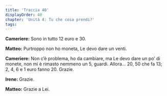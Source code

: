```yaml
---
title: 'Traccia 40'
displayOrder: 40
chapter: 'Unità 4: Tu che cosa prendi?'
tags:
---
```


**Cameriere:** Sono in tutto 12 euro e 30.

**Matteo:** Purtroppo non ho moneta, Le devo dare un venti.

**Cameriere:** Non c’è problema, ho da cambiare, ma Le devo dare un po’ di monete, non mi è rimasto nemmeno un 5, guardi. Allora... 20, 50 che fa 13; 2, 4, 6 e 1 euro fanno 20. Grazie.

**Irene:** Grazie.

**Matteo:** Grazie a Lei.
